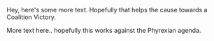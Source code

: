 Hey, here's some more text. Hopefully that helps the cause towards a Coalition Victory.

More text here.. hopefully this works against the Phyrexian agenda. 
